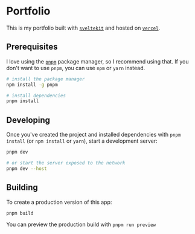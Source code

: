 # Portfolio

This is my portfolio built with [`sveltekit`](https://github.com/sveltejs/kit) and hosted on [`vercel`](https://vercel.com/).

## Prerequisites

I love using the [`pnpm`](https://pnpm.io/) package manager, so I recommend using that. If you don't want to use `pnpm`, you can use `npm` or `yarn` instead.

```bash
# install the package manager
npm install -g pnpm

# install dependencies
pnpm install
```

## Developing

Once you've created the project and installed dependencies with `pnpm install` (or `npm install` or `yarn`), start a development server:

```bash
pnpm dev

# or start the server exposed to the network
pnpm dev --host
```

## Building

To create a production version of this app:

```bash
pnpm build
```

You can preview the production build with `pnpm run preview`
